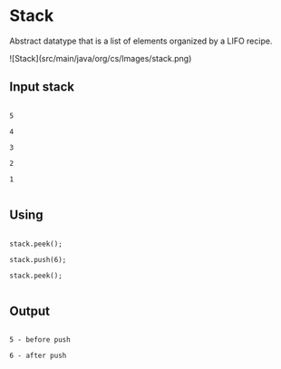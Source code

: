 <h1>Stack</h1>
<p>Abstract datatype that is a list of elements organized by a LIFO recipe.</p>
![Stack](src/main/java/org/cs/Images/stack.png)

<h2>Input stack</h2>
<code>
5<br>
4<br>
3<br>
2<br>
1<br>
</code>

<h2>Using</h2>
<code>
stack.peek();<br>
stack.push(6);<br>
stack.peek();<br>
</code>

<h2>Output</h2>
<code>
5 - before push<br>
6 - after push<br>
</code>